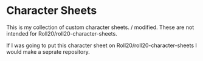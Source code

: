 # Character Sheets
This is my collection of custom character sheets. / modified. These are not intended for Roll20/roll20-character-sheets.

If I was going to put this character sheet on Roll20/roll20-character-sheets I would make a seprate repository.